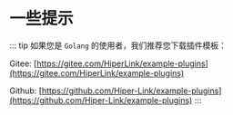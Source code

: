 # 一些提示

::: tip
如果您是 `Golang` 的使用者，我们推荐您下载插件模板：

Gitee: [https://gitee.com/HiperLink/example-plugins](https://gitee.com/HiperLink/example-plugins)

Github: [https://github.com/Hiper-Link/example-plugins](https://github.com/Hiper-Link/example-plugins)
:::